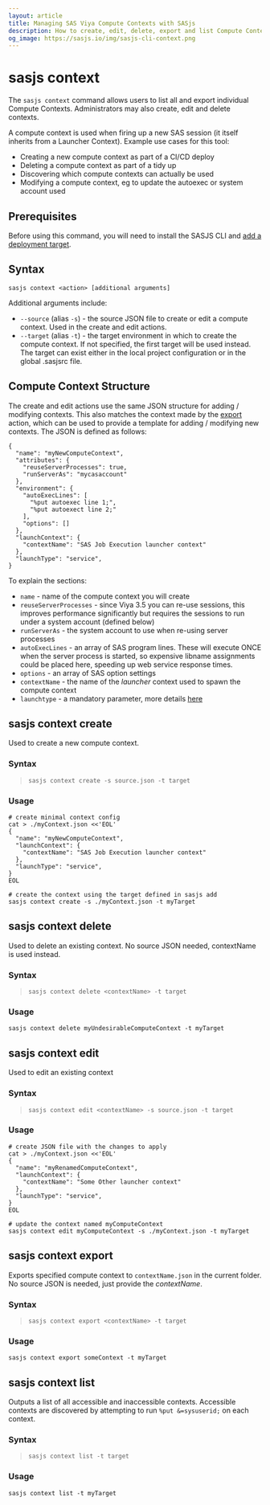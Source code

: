 ```yaml
---
layout: article
title: Managing SAS Viya Compute Contexts with SASjs
description: How to create, edit, delete, export and list Compute Contexts on SAS Viya using the SASjs CLI
og_image: https://sasjs.io/img/sasjs-cli-context.png
---
```


# sasjs context

The `sasjs context` command allows users to list all and export individual Compute Contexts. Administrators may also create, edit and delete contexts.

A compute context is used when firing up a new SAS session (it itself inherits from a Launcher Context). Example use cases for this tool:

- Creating a new compute context as part of a CI/CD deploy
- Deleting a compute context as part of a tidy up
- Discovering which compute contexts can actually be used
- Modifying a compute context, eg to update the autoexec or system account used

<script id="asciicast-FsXbbv87BFPpzVWkVpysftBnI" src="https://asciinema.org/a/FsXbbv87BFPpzVWkVpysftBnI.js" async></script>

## Prerequisites

Before using this command, you will need to install the SASJS CLI and [add a deployment target](/add).

## Syntax

```
sasjs context <action> [additional arguments]
```

Additional arguments include:

- `--source` (alias `-s`) - the source JSON file to create or edit a compute context. Used in the create and edit actions.
- `--target` (alias `-t`) - the target environment in which to create the compute context. If not specified, the first target will be used instead. The target can exist either in the local project configuration or in the global .sasjsrc file.

## Compute Context Structure

The create and edit actions use the same JSON structure for adding / modifying contexts. This also matches the context made by the [export](/context#sasjs-context-export) action, which can be used to provide a template for adding / modifying new contexts. The JSON is defined as follows:

```
{
  "name": "myNewComputeContext",
  "attributes": {
    "reuseServerProcesses": true,
    "runServerAs": "mycasaccount"
  },
  "environment": {
    "autoExecLines": [
      "%put autoexec line 1;",
      "%put autoexect line 2;"
    ],
    "options": []
  },
  "launchContext": {
    "contextName": "SAS Job Execution launcher context"
  },
  "launchType": "service",
}
```

To explain the sections:

- `name` - name of the compute context you will create
- `reuseServerProcesses` - since Viya 3.5 you can re-use sessions, this improves performance significantly but requires the sessions to run under a system account (defined below)
- `runServerAs` - the system account to use when re-using server processes
- `autoExecLines` - an array of SAS program lines. These will execute ONCE when the server process is started, so expensive libname assignments could be placed here, speeding up web service response times.
- `options` - an array of SAS option settings
- `contextName` - the name of the _launcher_ context used to spawn the compute context
- `launchtype` - a mandatory parameter, more details [here](https://support.sas.com/content/dam/SAS/support/en/sas-global-forum-proceedings/2018/2083-2018.pdf)

## sasjs context create

Used to create a new compute context.

### Syntax

> `sasjs context create -s source.json -t target`

### Usage

```
# create minimal context config
cat > ./myContext.json <<'EOL'
{
  "name": "myNewComputeContext",
  "launchContext": {
    "contextName": "SAS Job Execution launcher context"
  },
  "launchType": "service",
}
EOL

# create the context using the target defined in sasjs add
sasjs context create -s ./myContext.json -t myTarget
```

## sasjs context delete

Used to delete an existing context. No source JSON needed, contextName is used instead.

### Syntax

> `sasjs context delete <contextName> -t target`

### Usage

```
sasjs context delete myUndesirableComputeContext -t myTarget
```

## sasjs context edit

Used to edit an existing context

### Syntax

> `sasjs context edit <contextName> -s source.json -t target`

### Usage

```
# create JSON file with the changes to apply
cat > ./myContext.json <<'EOL'
{
  "name": "myRenamedComputeContext",
  "launchContext": {
    "contextName": "Some Other launcher context"
  },
  "launchType": "service",
}
EOL

# update the context named myComputeContext
sasjs context edit myComputeContext -s ./myContext.json -t myTarget
```

## sasjs context export

Exports specified compute context to `contextName.json` in the current folder. No source JSON is needed, just provide the _contextName_.

### Syntax

> `sasjs context export <contextName> -t target`

### Usage

```
sasjs context export someContext -t myTarget
```

## sasjs context list

Outputs a list of all accessible and inaccessible contexts. Accessible contexts are discovered by attempting to run `%put &=sysuserid;` on each context.

### Syntax

> `sasjs context list -t target`

### Usage

```
sasjs context list -t myTarget
```
